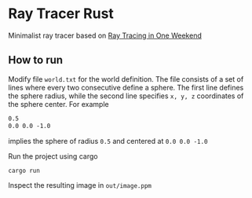 # Ray Tracer Rust
Minimalist ray tracer based on [Ray Tracing in One Weekend](https://raytracing.github.io/books/RayTracingInOneWeekend.html)

## How to run
Modify file `world.txt` for the world definition. The file consists of a set of lines
where every two consecutive define a sphere. The first line defines the sphere radius,
while the second line specifies `x, y, z` coordinates of the sphere center. For example
```txt
0.5
0.0 0.0 -1.0
```
implies the sphere of radius `0.5` and centered at `0.0 0.0 -1.0`

Run the project using cargo
```shell
cargo run
```
Inspect the resulting image in `out/image.ppm`